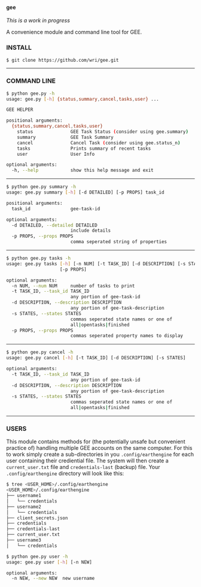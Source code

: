 #### gee
_This is a work in progress_

A convenience module and command line tool for GEE.

### INSTALL

```bash
$ git clone https://github.com/wri/gee.git
```

----------------------------------------------------------
### COMMAND LINE

```bash
$ python gee.py -h
usage: gee.py [-h] {status,summary,cancel,tasks,user} ...

GEE HELPER

positional arguments:
  {status,summary,cancel,tasks,user}
    status              GEE Task Status (consider using gee.summary)
    summary             GEE Task Summary
    cancel              Cancel Task (consider using gee.status_n)
    tasks               Prints summary of recent tasks
    user                User Info

optional arguments:
  -h, --help            show this help message and exit
```
____



```bash
$ python gee.py summary -h
usage: gee.py summary [-h] [-d DETAILED] [-p PROPS] task_id

positional arguments:
  task_id               gee-task-id

optional arguments:
  -d DETAILED, --detailed DETAILED
                        include details
  -p PROPS, --props PROPS
                        comma seperated string of properties

```
____



```bash
$ python gee.py tasks -h
usage: gee.py tasks [-h] [-n NUM] [-t TASK_ID] [-d DESCRIPTION] [-s STATES]
                    [-p PROPS]

optional arguments:
  -n NUM, --num NUM     number of tasks to print
  -t TASK_ID, --task_id TASK_ID
                        any portion of gee-task-id
  -d DESCRIPTION, --description DESCRIPTION
                        any portion of gee-task-description
  -s STATES, --states STATES
                        commas seperated state names or one of
                        all|opentasks|finished
  -p PROPS, --props PROPS
                        commas seperated property names to display
```
____



```bash
$ python gee.py cancel -h
usage: gee.py cancel [-h] [-t TASK_ID] [-d DESCRIPTION] [-s STATES]

optional arguments:
  -t TASK_ID, --task_id TASK_ID
                        any portion of gee-task-id
  -d DESCRIPTION, --description DESCRIPTION
                        any portion of gee-task-description
  -s STATES, --states STATES
                        commas seperated state names or one of
                        all|opentasks|finished
```

----------------------------------------------------------
### USERS
This module contains methods for (the potentially unsafe but convenient practice of) handling multiple GEE accounts on the same computer. For this to work simply create a sub-directories in you `.config/earthengine` for each user containing their crediential file. The system will then create a `current_user.txt` file and `credentials-last` (backup) file. Your `.config/earthengine` directory will look like this:

```bash
$ tree <USER_HOME>/.config/earthengine
<USER_HOME>/.config/earthengine
├── username1
│   └── credentials
├── username2
│   └── credentials
├── client_secrets.json
├── credentials
├── credentials-last
├── current_user.txt
├── username3
│   └── credentials
```

```bash
$ python gee.py user -h
usage: gee.py user [-h] [-n NEW]

optional arguments:
  -n NEW, --new NEW  new username
```

